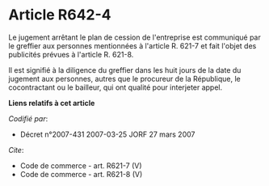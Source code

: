 # Article R642-4

Le jugement arrêtant le plan de cession de l'entreprise est communiqué par le greffier aux personnes mentionnées à l'article
R. 621-7 et fait l'objet des publicités prévues à l'article R. 621-8. 

Il est signifié à la diligence du greffier dans les huit jours de la date du jugement aux personnes, autres que le procureur
de la République, le cocontractant ou le bailleur, qui ont qualité pour interjeter appel.

**Liens relatifs à cet article**

_Codifié par_:

  - Décret n°2007-431 2007-03-25 JORF 27 mars 2007

_Cite_:

  - Code de commerce - art. R621-7 (V)
  - Code de commerce - art. R621-8 (V)
